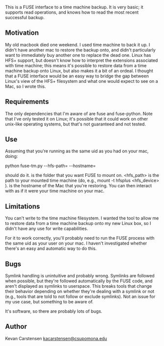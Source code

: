 This is a FUSE interface to a time machine backup. It is very basic; it
supports read operations, and knows how to read the most recent
successful backup. 

## Motivation ##

My old macbook died one weekend. I used time machine to back it up. I
didn't have another mac to restore the backup onto, and didn't
particularly want to immediately buy another one to replace the dead
one. Linux has HFS+ support, but doesn't know how to interpret the
extensions associated with time machine; this means it's possible to
restore data from a time machine backup onto Linux, but also makes it a
bit of an ordeal. I thought that a FUSE interface would be an easy way
to bridge the gap between Linux's view of the HFS+ filesystem and what
one would expect to see on a Mac, so I wrote this.

## Requirements ##

The only dependencies that I'm aware of are fuse and fuse-python. Note
that I've only tested it on Linux; it's possible that it could work on
other unix-like operating systems, but that's not guaranteed and not
tested.

## Use ##

Assuming that you're running as the same uid as you had on your mac,
doing:

  python fuse-tm.py <mountpoint> --hfs-path=<hfs-path> --hostname=<hostname>

should do it. <mountpoint> is the folder that you want FUSE to mount on.
<hfs_path> is the path to your mounted time machine (do, e.g., mount -t
hfsplus <hfs_device> <mountpoint>). <hostname> is the hostname of the
Mac that you're restoring. You can then interact with <mountpoint> as if
it were your time machine on your mac.

## Limitations ##

You can't write to the time machine filesystem. I wanted the tool to
allow me to restore data from a time machine backup onto my new Linux
box, so I didn't have any use for write capabilities.

For it to work correctly, you'll probably need to run the FUSE process
with the same uid as your user on your mac. I haven't investigated
whether there's an easy and automatic way to do this.

## Bugs ##

Symlink handling is unintuitive and probably wrong. Symlinks are
followed when possible, but they're followed automatically by the FUSE
code, and aren't displayed as symlinks to userspace. This breaks tools
that change their behavior depending on whether they're dealing with a
symlink or not (e.g., tools that are told to not follow or exclude
symlinks). Not an issue for my use case, but something to be aware of.

It's software, so there are probably lots of bugs.

## Author ##

Kevan Carstensen <kacarstensen@csupomona.edu>
